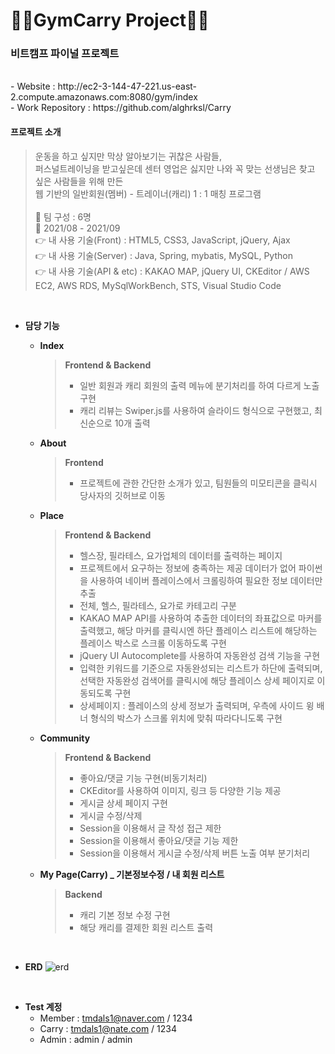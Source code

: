 # 🏋🏻GymCarry Project🏋🏻

### 비트캠프 파이널 프로젝트
</br>
- Website : http://ec2-3-144-47-221.us-east-2.compute.amazonaws.com:8080/gym/index
</br>
- Work Repository : https://github.com/alghrksl/Carry
</br>


#### 프로젝트 소개 
  > 운동을 하고 싶지만 막상 알아보기는 귀찮은 사람들,   
    퍼스널트레이닝을 받고싶은데 센터 영업은 싫지만 나와 꼭 맞는 선생님은 찾고 싶은 사람들을 위해 만든    
    웹 기반의 일반회원(멤버) - 트레이너(캐리) 1 : 1 매칭 프로그램
    </br>
    </br>
  🤝 팀 구성 : 6명    
  📆 2021/08 - 2021/09   
  👉 내 사용 기술(Front) : HTML5, CSS3, JavaScript, jQuery, Ajax    
  👉 내 사용 기술(Server) : Java, Spring, mybatis, MySQL, Python   
  👉 내 사용 기술(API & etc) : KAKAO MAP, jQuery UI, CKEditor / AWS EC2, AWS RDS, MySqlWorkBench, STS, Visual Studio Code
  
</br>

- **담당 기능**
  * **Index**
      > **Frontend & Backend**   
      > - 일반 회원과 캐리 회원의 출력 메뉴에 분기처리를 하여 다르게 노출 구현   
      > - 캐리 리뷰는 Swiper.js를 사용하여 슬라이드 형식으로 구현했고, 최신순으로 10개 출력
  * **About**
      > **Frontend**   
      > - 프로젝트에 관한 간단한 소개가 있고, 팀원들의 미모티콘을 클릭시 당사자의 깃허브로 이동
  * **Place**
      > **Frontend & Backend**   
      > - 헬스장, 필라테스, 요가업체의 데이터를 출력하는 페이지   
      > - 프로젝트에서 요구하는 정보에 충족하는 제공 데이터가 없어 파이썬을 사용하여 네이버 플레이스에서 크롤링하여 필요한 정보 데이터만 추출   
      > - 전체, 헬스, 필라테스, 요가로 카테고리 구분   
      > - KAKAO MAP API를 사용하여 추출한 데이터의 좌표값으로 마커를 출력했고, 해당 마커를 클릭시엔 하단 플레이스 리스트에 해당하는 플레이스 박스로 스크롤 이동하도록 구현   
      > - jQuery UI Autocomplete를 사용하여 자동완성 검색 기능을 구현   
      > - 입력한 키워드를 기준으로 자동완성되는 리스트가 하단에 출력되며, 선택한 자동완성 검색어를 클릭시에 해당 플레이스 상세 페이지로 이동되도록 구현   
      > - 상세페이지 : 플레이스의 상세 정보가 출력되며, 우측에 사이드 윙 배너 형식의 박스가 스크롤 위치에 맞춰 따라다니도록 구현
  * **Community**
      > **Frontend & Backend**  
      > - 좋아요/댓글 기능 구현(비동기처리)   
      > - CKEditor를 사용하여 이미지, 링크 등 다양한 기능 제공
      > - 게시글 상세 페이지 구현
      > - 게시글 수정/삭제
      > - Session을 이용해서 글 작성 접근 제한   
      > - Session을 이용해서 좋아요/댓글 기능 제한   
      > - Session을 이용해서 게시글 수정/삭제 버튼 노출 여부 분기처리   
      
  * **My Page(Carry) _ 기본정보수정 / 내 회원 리스트**
      > **Backend**
      > - 캐리 기본 정보 수정 구현
      > - 해당 캐리를 결제한 회원 리스트 출력
 </br>
  
- **ERD**
  ![erd](https://user-images.githubusercontent.com/70023536/135314352-610a2a55-cbc5-4f3a-b4b7-cc10f8d96af2.png)
</br>

- **Test 계정**
  - Member : tmdals1@naver.com / 1234   
  - Carry : tmdals1@nate.com / 1234
  - Admin : admin / admin
